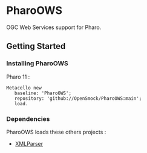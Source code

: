 # PharoOWS

OGC Web Services support for Pharo.

## Getting Started

### Installing PharoOWS

Pharo 11 :

```smalltalk
Metacello new
   baseline: 'PharoOWS';
   repository: 'github://OpenSmock/PharoOWS:main';
   load.
```

### Dependencies

PharoOWS loads these others projects :
  - [XMLParser](https://github.com/pharo-contributions/XML-XMLParser)

